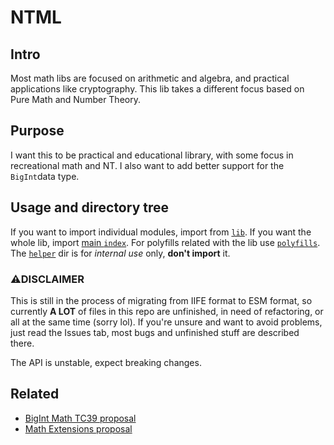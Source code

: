 # NTML

## Intro

Most math libs are focused on arithmetic and algebra, and practical applications like cryptography. This lib takes a different focus based on Pure Math and Number Theory.

## Purpose

I want this to be practical and educational library, with some focus in recreational math and NT. I also want to add better support for the `BigInt`data type.

## Usage and directory tree

If you want to import individual modules, import from [`lib`](./src/lib). If you want the whole lib, import [main `index`](./src/index.js). For polyfills related with the lib use [`polyfills`](./src/polyfill.js). The [`helper`](./src/helper) dir is for *internal use* only, **don't import** it.

### ⚠DISCLAIMER

This is still in the process of migrating from IIFE format to ESM format, so currently **A LOT** of files in this repo are unfinished, in need of refactoring, or all at the same time (sorry lol). If you're unsure and want to avoid problems, just read the Issues tab, most bugs and unfinished stuff are described there.

The API is unstable, expect breaking changes.

## Related

* [BigInt Math TC39 proposal](https://github.com/tc39/proposal-bigint-math)
* [Math Extensions proposal](https://github.com/rwaldron/proposal-math-extensions)
